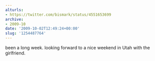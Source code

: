 ```yaml
---
alturls:
- https://twitter.com/bismark/status/4551653699
archive:
- 2009-10
date: '2009-10-02T12:49:24+00:00'
slug: '1254487764'
---
```


been a long week. looking forward to a nice weekend in Utah with the girlfriend.

